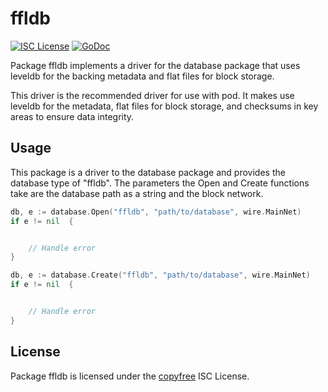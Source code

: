 # ffldb

[![ISC License](http://img.shields.io/badge/license-ISC-blue.svg)](http://copyfree.org)
[![GoDoc](https://godoc.org/github.com/p9c/pod/database/ffldb?status.png)](http://godoc.org/github.com/p9c/pod/database/ffldb)

Package ffldb implements a driver for the database package that uses leveldb for the backing metadata and flat files for block storage.

This driver is the recommended driver for use with pod. It makes use leveldb for the metadata, flat files for block storage, and checksums in key areas to
ensure data integrity.

## Usage

This package is a driver to the database package and provides the database type of "ffldb". The parameters the Open and Create functions take are the database path as a string and the block network.

```Go
db, e := database.Open("ffldb", "path/to/database", wire.MainNet)
if e != nil  {


	// Handle error
}
```

```Go
db, e := database.Create("ffldb", "path/to/database", wire.MainNet)
if e != nil  {


	// Handle error
}
```

## License

Package ffldb is licensed under the [copyfree](http://copyfree.org) ISC License.
